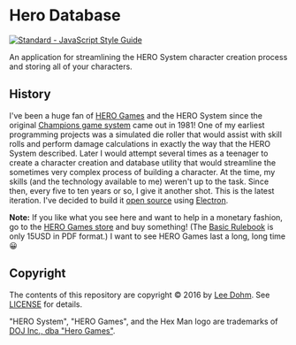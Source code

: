 # Hero Database

[![Standard - JavaScript Style Guide](https://img.shields.io/badge/code%20style-standard-brightgreen.svg)](http://standardjs.com/)

An application for streamlining the HERO System character creation process and storing all of your characters.

## History

I've been a huge fan of [HERO Games][hero-games] and the HERO System since the original [Champions game system][champions] came out in 1981! One of my earliest programming projects was a simulated die roller that would assist with skill rolls and perform damage calculations in exactly the way that the HERO System described. Later I would attempt several times as a teenager to create a character creation and database utility that would streamline the sometimes very complex process of building a character. At the time, my skills (and the technology available to me) weren't up to the task. Since then, every five to ten years or so, I give it another shot. This is the latest iteration. I've decided to build it [open source][license] using [Electron][electron].

**Note:** If you like what you see here and want to help in a monetary fashion, go to the [HERO Games store][hero-games] and buy something! (The [Basic Rulebook][basic-rulebook] is only 15USD in PDF format.) I want to see HERO Games last a long, long time :grinning:

## Copyright

The contents of this repository are copyright &copy; 2016 by [Lee Dohm](http://www.lee-dohm.com). See [LICENSE][license] for details.

"HERO System", "HERO Games", and the Hex Man logo are trademarks of [DOJ Inc., dba "Hero Games"][hero-games].

[basic-rulebook]: http://www.herogames.com/forums/store/product/77-hero-system-basic-rulebook-pdf/
[champions]: https://en.wikipedia.org/wiki/Champions_(role-playing_game)
[electron]: http://electron.atom.io
[hero-games]: http://www.herogames.com/
[license]: https://raw.githubusercontent.com/lee-dohm/hero-database/master/LICENSE.md
